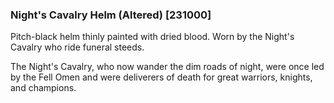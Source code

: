 ### Night's Cavalry Helm (Altered) [231000]

Pitch-black helm thinly painted with dried blood. Worn by the Night's Cavalry who ride funeral steeds.

The Night's Cavalry, who now wander the dim roads of night, were once led by the Fell Omen and were deliverers of death for great warriors, knights, and champions.